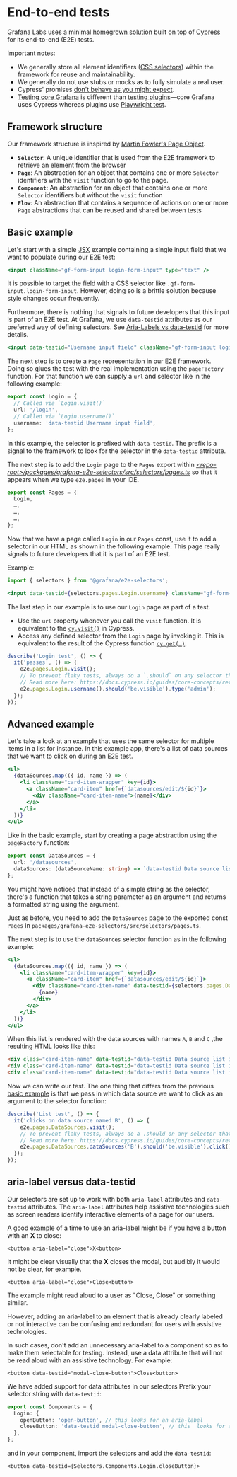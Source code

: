 # End-to-end tests

Grafana Labs uses a minimal [homegrown solution](../../e2e/utils/index.ts) built on top of [Cypress](https://cypress.io) for its end-to-end (E2E) tests.

Important notes:

- We generally store all element identifiers ([CSS selectors](https://mdn.io/docs/Web/CSS/CSS_Selectors)) within the framework for reuse and maintainability.
- We generally do not use stubs or mocks as to fully simulate a real user.
- Cypress' promises [don't behave as you might expect](https://docs.cypress.io/guides/core-concepts/introduction-to-cypress.html#Mixing-Async-and-Sync-code).
- [Testing core Grafana](e2e-core.md) is different than [testing plugins](e2e-plugins.md)—core Grafana uses Cypress whereas plugins use [Playwright test](https://playwright.dev/).

## Framework structure

Our framework structure is inspired by [Martin Fowler's Page Object](https://martinfowler.com/bliki/PageObject.html).

- **`Selector`**: A unique identifier that is used from the E2E framework to retrieve an element from the browser
- **`Page`**: An abstraction for an object that contains one or more `Selector` identifiers with the `visit` function to go to the page.
- **`Component`**: An abstraction for an object that contains one or more `Selector` identifiers but without the `visit` function
- **`Flow`**: An abstraction that contains a sequence of actions on one or more `Page` abstractions that can be reused and shared between tests

## Basic example

Let's start with a simple [JSX](https://reactjs.org/docs/introducing-jsx.html) example containing a single input field that we want to populate during our E2E test:

```jsx
<input className="gf-form-input login-form-input" type="text" />
```

It is possible to target the field with a CSS selector like `.gf-form-input.login-form-input`. However, doing so is a brittle solution because style changes occur frequently.

Furthermore, there is nothing that signals to future developers that this input is part of an E2E test. At Grafana, we use `data-testid` attributes as our preferred way of defining selectors. See [Aria-Labels vs data-testid](#aria-labels-vs-data-testid) for more details.

```jsx
<input data-testid="Username input field" className="gf-form-input login-form-input" type="text" />
```

The next step is to create a `Page` representation in our E2E framework. Doing so glues the test with the real implementation using the `pageFactory` function. For that function we can supply a `url` and selector like in the following example:

```typescript
export const Login = {
  // Called via `Login.visit()`
  url: '/login',
  // Called via `Login.username()`
  username: 'data-testid Username input field',
};
```

In this example, the selector is prefixed with `data-testid`. The prefix is a signal to the framework to look for the selector in the `data-testid` attribute.

The next step is to add the `Login` page to the `Pages` export within [_\<repo-root>/packages/grafana-e2e-selectors/src/selectors/pages.ts_](../../packages/grafana-e2e-selectors/src/selectors/pages.ts) so that it appears when we type `e2e.pages` in your IDE.

```typescript
export const Pages = {
  Login,
  …,
  …,
  …,
};
```

Now that we have a page called `Login` in our `Pages` const, use it to add a selector in our HTML as shown in the following example. This page really signals to future developers that it is part of an E2E test.

Example:

```jsx
import { selectors } from '@grafana/e2e-selectors';

<input data-testid={selectors.pages.Login.username} className="gf-form-input login-form-input" type="text" />;
```

The last step in our example is to use our `Login` page as part of a test.

- Use the `url` property whenever you call the `visit` function. It is equivalent to the [`cy.visit()`](https://docs.cypress.io/api/commands/visit.html#Syntax) in Cypress.
- Access any defined selector from the `Login` page by invoking it. This is equivalent to the result of the Cypress function [`cy.get(…)`](https://docs.cypress.io/api/commands/get.html#Syntax).

```typescript
describe('Login test', () => {
  it('passes', () => {
    e2e.pages.Login.visit();
    // To prevent flaky tests, always do a `.should` on any selector that you expect to be in the DOM.
    // Read more here: https://docs.cypress.io/guides/core-concepts/retry-ability.html#Commands-vs-assertions
    e2e.pages.Login.username().should('be.visible').type('admin');
  });
});
```

## Advanced example

Let's take a look at an example that uses the same selector for multiple items in a list for instance. In this example app, there's a list of data sources that we want to click on during an E2E test.

```jsx
<ul>
  {dataSources.map(({ id, name }) => (
    <li className="card-item-wrapper" key={id}>
      <a className="card-item" href={`datasources/edit/${id}`}>
        <div className="card-item-name">{name}</div>
      </a>
    </li>
  ))}
</ul>
```

Like in the basic example, start by creating a page abstraction using the `pageFactory` function:

```typescript
export const DataSources = {
  url: '/datasources',
  dataSources: (dataSourceName: string) => `data-testid Data source list item ${dataSourceName}`,
};
```

You might have noticed that instead of a simple string as the selector, there's a function that takes a string parameter as an argument and returns a formatted string using the argument.

Just as before, you need to add the `DataSources` page to the exported const `Pages` in `packages/grafana-e2e-selectors/src/selectors/pages.ts`.

The next step is to use the `dataSources` selector function as in the following example:

```jsx
<ul>
  {dataSources.map(({ id, name }) => (
    <li className="card-item-wrapper" key={id}>
      <a className="card-item" href={`datasources/edit/${id}`}>
        <div className="card-item-name" data-testid={selectors.pages.DataSources.dataSources(name)}>
          {name}
        </div>
      </a>
    </li>
  ))}
</ul>
```

When this list is rendered with the data sources with names `A`, `B` and `C` ,the resulting HTML looks like this:

```html
<div class="card-item-name" data-testid="data-testid Data source list item A">A</div>
<div class="card-item-name" data-testid="data-testid Data source list item B">B</div>
<div class="card-item-name" data-testid="data-testid Data source list item C">C</div>
```

Now we can write our test. The one thing that differs from the previous [basic example](#basic-example) is that we pass in which data source we want to click as an argument to the selector function:

```typescript
describe('List test', () => {
  it('clicks on data source named B', () => {
    e2e.pages.DataSources.visit();
    // To prevent flaky tests, always do a .should on any selector that you expect to be in the DOM.
    // Read more here: https://docs.cypress.io/guides/core-concepts/retry-ability.html#Commands-vs-assertions
    e2e.pages.DataSources.dataSources('B').should('be.visible').click();
  });
});
```

## aria-label versus data-testid

Our selectors are set up to work with both `aria-label` attributes and `data-testid` attributes. The `aria-label` attributes help assistive technologies such as screen readers identify interactive elements of a page for our users.

A good example of a time to use an aria-label might be if you have a button with an **X** to close:

```
<button aria-label="close">X<button>
```

It might be clear visually that the **X** closes the modal, but audibly it would not be clear, for example.

```
<button aria-label="close">Close<button>
```

The example might read aloud to a user as "Close, Close" or something similar.

However, adding an aria-label to an element that is already clearly labeled or not interactive can be confusing and redundant for users with assistive technologies.

In such cases, don't add an unnecessary aria-label to a component so as to make them selectable for testing. Instead, use a data attribute that will not be read aloud with an assistive technology. For example:

```
<button data-testid="modal-close-button">Close<button>
```

We have added support for data attributes in our selectors Prefix your selector string with `data-testid`:

```typescript
export const Components = {
  Login: {
    openButton: 'open-button', // this looks for an aria-label
    closeButton: 'data-testid modal-close-button', // this  looks for a data-testid
  },
};
```

and in your component, import the selectors and add the `data-testid`:

```
<button data-testid={Selectors.Components.Login.closeButton}>
```
